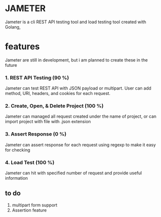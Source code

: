 # JAMETER

Jameter is a cli REST API testing tool and load testing tool created with Golang,

# features
Jameter are still in development, but i am planned to create these in the future
### 1. REST API Testing (90 %)
Jameter can test REST API with JSON payload or multipart. User can add method, URI, headers, and
cookies for each request.
### 2. Create, Open, & Delete Project (100 %)
Jameter can managed all request created under the name of project, or can import project with file with .json extension
### 3. Assert Response (0 %)
Jameter can assert response for each request using regexp to make it easy for checking
### 4. Load Test (100 %)
Jameter can hit with specified number of request and provide useful information

## to do
1. multipart form support
2. Assertion feature
